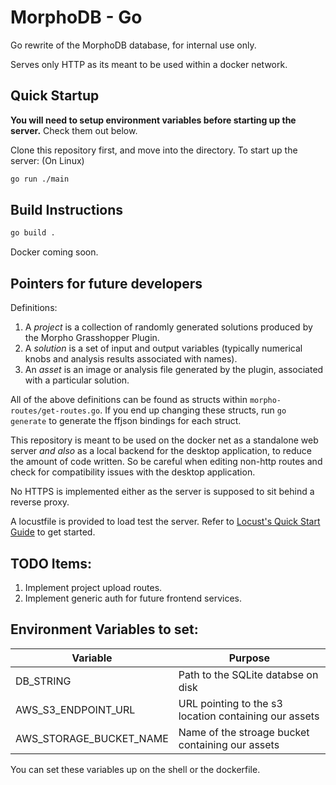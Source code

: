 # MorphoDB - Go

Go rewrite of the MorphoDB database, for internal use only.

Serves only HTTP as its meant to be used within a docker network.

## Quick Startup

<b>You will need to setup environment variables before starting up the server.</b> Check them out below.

Clone this repository first, and move into the directory.
To start up the server: (On Linux)
```sh
go run ./main
```


## Build Instructions
```sh
go build . 
```

Docker coming soon.

## Pointers for future developers

Definitions:
1. A *project* is a collection of randomly generated solutions produced by the Morpho Grasshopper Plugin.
2. A *solution* is a set of input and output variables (typically numerical knobs and analysis results associated with names).
3. An *asset* is an image or analysis file generated by the plugin, associated with a particular solution.

All of the above definitions can be found as structs within `morpho-routes/get-routes.go`. If you end up changing these structs, run `go generate` to generate the ffjson bindings for each struct.

This repository is meant to be used on the docker net as a standalone web server *and also* as a local backend for the desktop application, to reduce the amount of code written. So be careful when editing non-http routes and check for compatibility issues with the desktop application.

No HTTPS is implemented either as the server is supposed to sit behind a reverse proxy.

A locustfile is provided to load test the server. Refer to [Locust's Quick Start Guide](https://docs.locust.io/en/stable/quickstart.html) to get started.

## TODO Items:

1. Implement project upload routes.
2. Implement generic auth for future frontend services.

## Environment Variables to set:
| Variable | Purpose |
| -------- | ------- |
| DB_STRING | Path to the SQLite databse on disk |
| AWS_S3_ENDPOINT_URL | URL pointing to the s3 location containing our assets |
| AWS_STORAGE_BUCKET_NAME | Name of the stroage bucket containing our assets |

You can set these variables up on the shell or the dockerfile.


